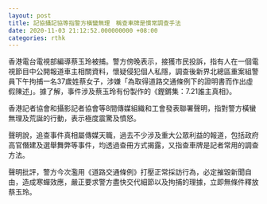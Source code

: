 ```yaml
---
layout: post
title: 記協攝記協等指警方橫蠻無理　稱查車牌是慣常調查手法
date: 2020-11-03 21:12:52.000000000 +08:00
categories: rthk
---
```


香港電台電視部編導蔡玉玲被捕。警方傍晚表示，接獲市民投訴，指有人在一個電視節目中公開報道車主相關資料，懷疑侵犯個人私隱，調查後新界北總區重案組警員下午拘捕一名37歲姓蔡女子，涉嫌「為取得道路交通條例下的證明書而作出虛假陳述」。據了解，事件涉及蔡玉玲有份製作的《鏗鏘集：7.21誰主真相》。

香港記者協會和攝影記者協會等8間傳媒組織和工會發表聯署聲明，指對警方橫蠻無理及荒誕的行動，表示極度震驚及憤怒。

聲明說，追查事件真相屬傳媒天職，過去不少涉及重大公眾利益的報道，包括政府高官僭建及選舉舞弊等事件，均透過查冊方式揭露，又指查車牌是記者常用的調查方法。

聲明批評，警方今次濫用《道路交通條例》打壓正常採訪行為，必定摧毀新聞自由，造成寒蟬效應，嚴正要求警方盡快交代細節以及拘捕的理據，立即無條件釋放蔡玉玲。
